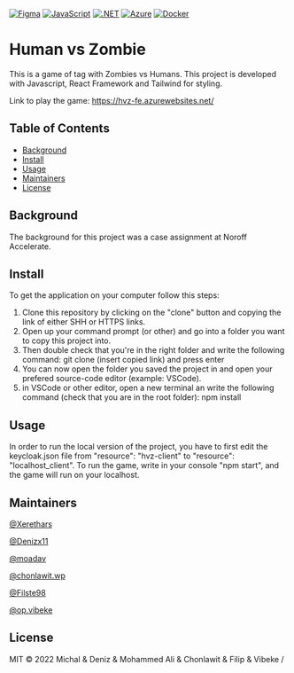 
[![Figma](https://img.shields.io/badge/--F24E1E?logo=figma&logoColor=ffffff)](https://www.figma.com/)
[![JavaScript](https://img.shields.io/badge/--F7DF1E?logo=javascript&logoColor=000)](https://www.javascript.com/)
[![.NET](https://img.shields.io/badge/--512BD4?logo=.net&logoColor=ffffff)](https://dotnet.microsoft.com/)
[![Azure](https://badgen.net/badge/icon/azure?icon=azure&label)](https://azure.microsoft.com)
[![Docker](https://badgen.net/badge/icon/docker?icon=docker&label)](https://https://docker.com/)

# Human vs Zombie
This is a game of tag with Zombies vs Humans. 
This project is developed with Javascript, React Framework and Tailwind for styling.

Link to play the game:
https://hvz-fe.azurewebsites.net/

## Table of Contents

- [Background](#background)
- [Install](#install)
- [Usage](#usage)
- [Maintainers](#maintainers)
- [License](#license)

## Background
The background for this project was a case assignment at Noroff Accelerate. 

## Install
To get the application on your computer follow this steps:

1. Clone this repository by clicking on the "clone" button and copying the link of either SHH or HTTPS links.
2. Open up your command prompt (or other) and go into a folder you want to copy this project into.
3. Then double check that you're in the right folder and write the following command:
   git clone (insert copied link) and press enter
4. You can now open the folder you saved the project in and open your prefered source-code editor (example: VSCode).
5. in VSCode or other editor, open a new terminal an write the following command (check that you are in the root folder):
   npm install

## Usage
In order to run the local version of the project, you have to first edit the keycloak.json file from "resource": "hvz-client" to "resource": "localhost_client".
To run the game, write in your console "npm start", and the game will run on your localhost.

## Maintainers

[@Xerethars](https://github.com/Xerethars)

[@Denizx11](https://gitlab.com/Denizx11)

[@moadav](https://gitlab.com/moadav)

[@chonlawit.wp](https://gitlab.com/chonlawit.wp)

[@Filste98](https://gitlab.com/Filste98)

[@op.vibeke](https://gitlab.com/op.vibeke)

## License

MIT © 2022 Michal & Deniz & Mohammed Ali & Chonlawit & Filip & Vibeke
/